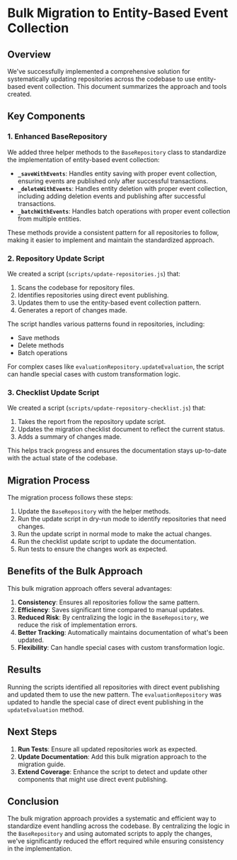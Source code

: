 # Bulk Migration to Entity-Based Event Collection

## Overview

We've successfully implemented a comprehensive solution for systematically updating repositories across the codebase to use entity-based event collection. This document summarizes the approach and tools created.

## Key Components

### 1. Enhanced BaseRepository

We added three helper methods to the `BaseRepository` class to standardize the implementation of entity-based event collection:

- **`_saveWithEvents`**: Handles entity saving with proper event collection, ensuring events are published only after successful transactions.
- **`_deleteWithEvents`**: Handles entity deletion with proper event collection, including adding deletion events and publishing after successful transactions.
- **`_batchWithEvents`**: Handles batch operations with proper event collection from multiple entities.

These methods provide a consistent pattern for all repositories to follow, making it easier to implement and maintain the standardized approach.

### 2. Repository Update Script

We created a script (`scripts/update-repositories.js`) that:

1. Scans the codebase for repository files.
2. Identifies repositories using direct event publishing.
3. Updates them to use the entity-based event collection pattern.
4. Generates a report of changes made.

The script handles various patterns found in repositories, including:
- Save methods
- Delete methods
- Batch operations

For complex cases like `evaluationRepository.updateEvaluation`, the script can handle special cases with custom transformation logic.

### 3. Checklist Update Script

We created a script (`scripts/update-repository-checklist.js`) that:

1. Takes the report from the repository update script.
2. Updates the migration checklist document to reflect the current status.
3. Adds a summary of changes made.

This helps track progress and ensures the documentation stays up-to-date with the actual state of the codebase.

## Migration Process

The migration process follows these steps:

1. Update the `BaseRepository` with the helper methods.
2. Run the update script in dry-run mode to identify repositories that need changes.
3. Run the update script in normal mode to make the actual changes.
4. Run the checklist update script to update the documentation.
5. Run tests to ensure the changes work as expected.

## Benefits of the Bulk Approach

This bulk migration approach offers several advantages:

1. **Consistency**: Ensures all repositories follow the same pattern.
2. **Efficiency**: Saves significant time compared to manual updates.
3. **Reduced Risk**: By centralizing the logic in the `BaseRepository`, we reduce the risk of implementation errors.
4. **Better Tracking**: Automatically maintains documentation of what's been updated.
5. **Flexibility**: Can handle special cases with custom transformation logic.

## Results

Running the scripts identified all repositories with direct event publishing and updated them to use the new pattern. The `evaluationRepository` was updated to handle the special case of direct event publishing in the `updateEvaluation` method.

## Next Steps

1. **Run Tests**: Ensure all updated repositories work as expected.
2. **Update Documentation**: Add this bulk migration approach to the migration guide.
3. **Extend Coverage**: Enhance the script to detect and update other components that might use direct event publishing.

## Conclusion

The bulk migration approach provides a systematic and efficient way to standardize event handling across the codebase. By centralizing the logic in the `BaseRepository` and using automated scripts to apply the changes, we've significantly reduced the effort required while ensuring consistency in the implementation. 